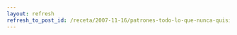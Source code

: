 ```yaml
---
layout: refresh
refresh_to_post_id: /receta/2007-11-16/patrones-todo-lo-que-nunca-quisiste-saber-y-siempre-evitaste-preguntar
---
```

